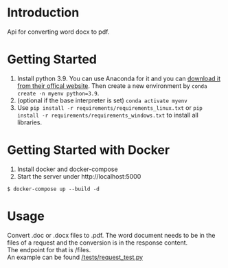 # Introduction 
Api for converting word docx to pdf.

# Getting Started
1. Install python 3.9. You can use Anaconda for it and you can [download it from their offical website](https://www.anaconda.com/products/individual). Then create a new environment by `conda create -n myenv python=3.9`.
2. (optional if the base interpreter is set) `conda activate myenv`
3. Use `pip install -r requirements/requirements_linux.txt` or `pip install -r requirements/requirements_windows.txt` to install all libraries.

# Getting Started with Docker
1. Install docker and docker-compose
2. Start the server under http://localhost:5000 
````
$ docker-compose up --build -d
````

# Usage
Convert .doc or .docx files to .pdf. 
The word document needs to be in the files of a request and the conversion is in the response content.    
The endpoint for that is /files.   
An example can be found [/tests/request_test.py](./tests/request_test.py)